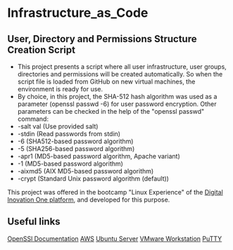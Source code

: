 # Infrastructure_as_Code
## User, Directory and Permissions Structure Creation Script
- This project presents a script where all user infrastructure, user groups, directories and permissions will be created automatically. So when the script file is loaded from GitHub on new virtual machines, the environment is ready for use.
- By choice, in this project, the SHA-512 hash algorithm was used as a parameter (openssl passwd -6) for user password encryption. Other parameters can be checked in the help of the "openssl passwd" command:
- -salt val           (Use provided salt)
- -stdin              (Read passwords from stdin)
- -6                  (SHA512-based password algorithm)
- -5                  (SHA256-based password algorithm)
- -apr1               (MD5-based password algorithm, Apache variant)
- -1                  (MD5-based password algorithm)
- -aixmd5             (AIX MD5-based password algorithm)
- -crypt              (Standard Unix password algorithm (default))

This project was offered in the bootcamp "Linux Experience" of the [Digital Inovation One platform](https://web.dio.me/track/linux-experience), and developed for this purpose.

## Useful links
[OpenSSl Documentation](https://www.openssl.org/docs/man1.1.1/man1/openssl-passwd.html)
[AWS](https://aws.amazon.com/pt/)
[Ubuntu Server](https://ubuntu.com/download/server)
[VMware Workstation](https://www.vmware.com/br/products/workstation-player/workstation-player-evaluation.html)
[PuTTY](https://www.putty.org/)
